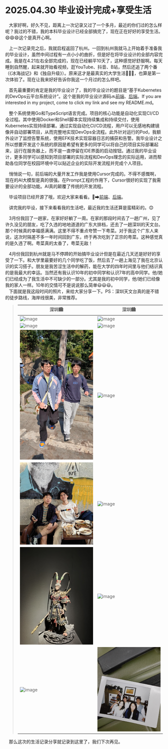 # 2025.04.30 毕业设计完成+享受生活

&nbsp;&nbsp; 大家好啊，好久不见，距离上一次记录又过了一个多月，最近的你们过的怎么样呢？我过的不错，我的本科毕业设计已经全部搞完了，现在正在好好的享受生活。😄😄😄这个是真开心啊。  

&nbsp;&nbsp; 上一次记录完之后，我就启程返回了杭州。一回到杭州我就马上开始着手准备我的毕业设计，虽然中间过程有一点小小的曲折，但是好在将毕业设计的全部内容完成。我是在4.21左右全部完成的，现在已经躺平10天了，这种感觉好舒服啊。每天睡到自然醒，起来就开始看视频，逛YouTube、抖音、B站，然后还追了两个番（《冰海战记》和《独自升级》）。原来这才是最真实的大学生活🤗🐱‍🚀，也算是第一次体验了。现在让我来好好告诉你我这一个月过的怎么样吧。   

&nbsp;&nbsp; 首先最重要的肯定是我的毕业设计了，我的毕业设计的题目是“基于Kubernetes的DevOps云平台系统设计”。这个是我的毕业设计源码🔜[前端](https://github.com/ZZGADA/easy-deploy-fe)、[后端](https://github.com/ZZGADA/easy-daploy)。If you are interested in my project, come to click my link and see my README.md。  

&nbsp;&nbsp; 整个系统使用Go和TypeScript语言完成。项目的核心功能是自动化实现CI/CD全过程。其中使用Docker和Shell脚本实现持续集成和持续交付，使用Kubernetes实现持续部署。通过实现自动化CI/CD流程，用户可以无感地构建镜像并自动部署项目，从而完整地实现DevOps全流程。此外针对运行的Pod，我额外设计了监控告警系统，使用EFK技术实现容器日志的捕获和告警。我毕业设计之所以想要开发这个系统的原因是希望有更多的同学可以将自己的项目实际部署起来，运行在服务器上，而不是一直停留在IDE界面的启动按钮。通过我的毕业设计，更多同学可以感知到项目部署的实际流程和DevOps理念的实际运用，进而帮助各位同学在校园环境中可以贴近企业的实际开发流程并完成个人项目。

&nbsp;&nbsp; 悄悄说一句，前后端的大量开发工作我是使用Cursor完成的。不得不感慨啊，现在的AI大模型是真的很强。在Prompt工程的作用下，Cursor很好的实现了我需要设计的全部功能。AI真的颠覆了传统的开发流程。

&nbsp;&nbsp; 毕设项目已经开源了哦，欢迎大家来看看。🚀➡[前端](https://github.com/ZZGADA/easy-deploy-fe)、[后端](https://github.com/ZZGADA/easy-daploy)。     


&nbsp;&nbsp; 讲完我的毕设，接下来看看我的生活吧，最近我的生活还算是蛮精彩的。😊

&nbsp;&nbsp; 3月份我回了一趟家，在家好好躺了一周。在家的那段时间去了一趟广州，见了许久没见的朋友，吃了久违的地地道道的广东大排档，还去了一趟深圳的天文台。那个时候真的幸福感满满。这里不得不重点夸赞一下粤菜。对于我这个广东人来说，这次时隔差不多一年时间回到广东，终于再次吃到了正宗的粤菜。这种感觉真的是久违了啊。粤菜真的太香了，粤菜无敌！

&nbsp;&nbsp; 4月份我回到杭州就是马不停蹄的开始搞毕业设计但是在最近几天还是好好的享受了一下。和大学里最要好的几个同学吃了饭，然后去了一趟上海见了我在北京认识的实习搭子。朋友是我苦涩生活中的解药，能在大学的四年时间里与他们结识真的是我最大的幸运。当然还有我认识10年的初中同学和认识7年的高中同学。他/她们已经成为了我生活中不可缺少的一部分。尤其是我的初中同学，他/她们已经像我的家人一样。10年的交情可不是说说那么简单😃😃😃。   
&nbsp;&nbsp;  下面就是我这段时间的照片，来给大家分享一下。PS：深圳天文台真的是不错的徒步路线，海岸线很美，非常推荐。



> | 深圳🏙                                            | 深圳🏙                                          |
> |---------------------------------------------------|----------------------------------------------------|
> | ![image](../../ZZGEDA/ggMemory/4f1eb95ec8782482634c4c1cefb175b.jpg) | ![image](../../ZZGEDA/ggMemory/f00f1fbe07d3a5f3fb7fc83a23d79c2.jpg)  |
> | ![image](../../ZZGEDA/ggMemory/45aaa9fa8709b31f5b4589f845e01ed.jpg) | ![image](../../ZZGEDA/ggMemory/dc52aa39f1a7388058c1d02664c67f5.jpg)  |
> | ![image](../../ZZGEDA/ggMemory/a4f5f5317ad274624f9787142546144.jpg) | ![image](../../ZZGEDA/ggMemory/9c321d600efd20bdbf5a53205641236.jpg)  |  
> | ![image](../../ZZGEDA/ggMemory/06094314a19a86dadd42b50bc3247f1.jpg) | ![image](../../ZZGEDA/ggMemory/840d014b09a3321d5c246be5a92412e.jpg)  |
> | ![image](../../ZZGEDA/ggMemory/d79c7ca18b7302d5f9b1364e0f4d958.jpg) | ![image](../../ZZGEDA/ggMemory/d7f5ffe4307e1406f3fe4041df9d0ed.jpg)  |
> | ![image](../../ZZGEDA/ggMemory/83f43712714862c94ab1c0825545e83.jpg) | ![image](../../ZZGEDA/ggMemory/e2f8bef3a52131aaddf16ef7a190156.jpg)  |   



&nbsp;&nbsp; 那么这次的生活记录分享就记录到这里了，我们下次再见。
